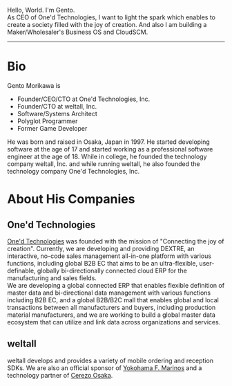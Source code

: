 Hello, World. I'm Gento.  
As CEO of One'd Technologies, I want to light the spark which enables to create a society filled with the joy of creation. And also I am building a Maker/Wholesaler's Business OS and CloudSCM. 
  
---

# Bio
Gento Morikawa is
- Founder/CEO/CTO at One'd Technologies, Inc.
- Founder/CTO at weltall, Inc.
- Software/Systems Architect
- Polyglot Programmer
- Former Game Developer

He was born and raised in Osaka, Japan in 1997.
He started developing software at the age of 17 and started working as a professional software engineer at the age of 18.
While in college, he founded the technology company weltall, Inc. and while running weltall, he also founded the technology company One'd Technologies, Inc.

# About His Companies

## One'd Technologies
[One'd Technologies](https://oned-technologies.com/ja/) was founded with the mission of "Connecting the joy of creation". Currently, we are developing and providing DEXTRE, an interactive, no-code sales management all-in-one platform with various functions, including global B2B EC that aims to be an ultra-flexible, user-definable, globally bi-directionally connected cloud ERP for the manufacturing and sales fields.  
We are developing a global connected ERP that enables flexible definition of master data and bi-directional data management with various functions including B2B EC, and a global B2B/B2C mall that enables global and local transactions between all manufacturers and buyers, including production material manufacturers, and we are working to build a global master data ecosystem that can utilize and link data across organizations and services.

## weltall
weltall develops and provides a variety of mobile ordering and reception SDKs. We are also an official sponsor of [Yokohama F. Marinos](https://www.f-marinos.com/) and a technology partner of [Cerezo Osaka](https://www.cerezo.jp/).
